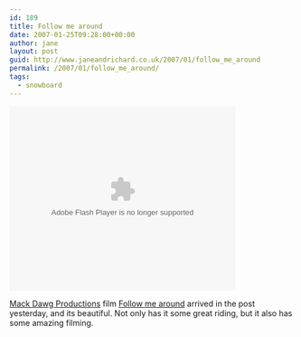 ```yaml
---
id: 189
title: Follow me around
date: 2007-01-25T09:28:00+00:00
author: jane
layout: post
guid: http://www.janeandrichard.co.uk/2007/01/follow_me_around
permalink: /2007/01/follow_me_around/
tags:
  - snowboard
---
```

<embed style="width:400px; height:326px;" id="VideoPlayback" type="application/x-shockwave-flash" src="http://video.google.com/googleplayer.swf?docId=2819868128871690506&#x26;hl=en" flashvars="">
</embed>

[Mack Dawg Productions](http://www.mackdawgproductions.com/) film [Follow me around](http://www.mackdawgproductions.com/fma.html) arrived in the post yesterday, and its beautiful. Not only has it some great riding, but it also has some amazing filming.
